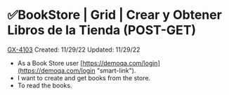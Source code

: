 # ✅BookStore | Grid | Crear y Obtener Libros de la Tienda (POST-GET)

[GX-4103](https://upexgalaxy3.atlassian.net/browse/GX-4103) Created: 11/29/22 Updated: 11/29/22

*   As a Book Store user [https://demoqa.com/login](https://demoqa.com/login "smart-link").
*   I want to create and get books from the store.
*   To read the books.